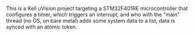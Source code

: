 This is a Keil uVision project targeting a STM32F401RE microcontroller that configures a timer, which triggers an interrupt, and who with the "main" thread (no OS, on bare metal) adds some system data to a list, data is synced with an atomic token.